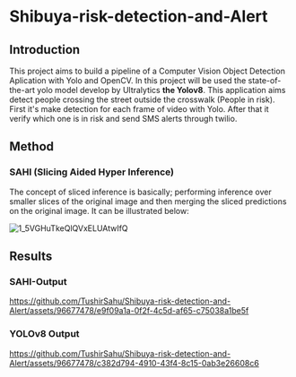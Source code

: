 # Shibuya-risk-detection-and-Alert
## Introduction

This project aims to build a pipeline of a Computer Vision Object Detection Aplication with Yolo and OpenCV. In this project will be used the state-of-the-art yolo model develop by Ultralytics **the Yolov8**.
This application aims detect people crossing the street outside the crosswalk (People in risk). First it's make detection for each frame of video with Yolo. After that it verify which one is in risk and send SMS alerts through twilio.

## Method
### SAHI (Slicing Aided Hyper Inference)
The concept of sliced inference is basically; performing inference over smaller slices of the original image and then merging the sliced predictions on the original image. It can be illustrated below:

![1_5VGHuTkeQlQVxELUAtwIfQ](https://github.com/TushirSahu/Shibuya-risk-detection-and-Alert/assets/96677478/e521be62-cc60-4788-9358-91becb02c452)


## Results
### SAHI-Output
https://github.com/TushirSahu/Shibuya-risk-detection-and-Alert/assets/96677478/e9f09a1a-0f2f-4c5d-af65-c75038a1be5f
### YOLOv8 Output

https://github.com/TushirSahu/Shibuya-risk-detection-and-Alert/assets/96677478/c382d794-4910-43f4-8c15-0ab3e26608c6

